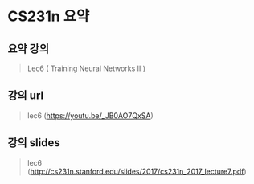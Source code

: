 CS231n 요약
==================
요약 강의
----------------
> Lec6 ( Training Neural Networks II )



강의 url
------------------------
> lec6 (https://youtu.be/_JB0AO7QxSA)



강의 slides
------------------------
> lec6 (http://cs231n.stanford.edu/slides/2017/cs231n_2017_lecture7.pdf)

